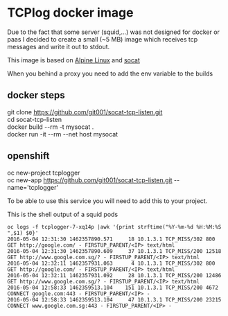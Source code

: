 # TCPlog docker image

Due to the fact that some server (squid,...) was not designed for docker or paas I decided to create a small (~5 MB) image which receives tcp messages and write it out to stdout.

This image is based on [Alpine Linux][ac11addb] and [socat][022939b2]

  [ac11addb]: https://www.alpinelinux.org/ "Alpine Linux"
  [022939b2]: http://www.dest-unreach.org/socat/ "socat"
  
When you behind a proxy you need to add the env variable to the builds

## docker steps

git clone https://github.com/git001/socat-tcp-listen.git  
cd socat-tcp-listen  
docker build --rm -t mysocat .  
docker run -it --rm --net host mysocat  

## openshift

oc new-project tcplogger  
oc new-app https://github.com/git001/socat-tcp-listen.git --name='tcplogger'  

To be able to use this service you will need to add this to your project.

This is the shell output of a squid pods

```
oc logs -f tcplogger-7-xq14p |awk '{print strftime("%Y-%m-%d %H:%M:%S ",$1) $0}'
2016-05-04 12:31:30 1462357890.571     18 10.1.3.1 TCP_MISS/302 800 GET http://google.com/ - FIRSTUP_PARENT/<IP> text/html
2016-05-04 12:31:30 1462357890.609     37 10.1.3.1 TCP_MISS/200 12518 GET http://www.google.com.sg/? - FIRSTUP_PARENT/<IP> text/html
2016-05-04 12:32:11 1462357931.063      4 10.1.3.1 TCP_MISS/302 800 GET http://google.com/ - FIRSTUP_PARENT/<IP> text/html
2016-05-04 12:32:11 1462357931.092     28 10.1.3.1 TCP_MISS/200 12486 GET http://www.google.com.sg/? - FIRSTUP_PARENT/<IP> text/html
2016-05-04 12:58:33 1462359513.104    151 10.1.3.1 TCP_MISS/200 4672 CONNECT google.com:443 - FIRSTUP_PARENT/<IP> -
2016-05-04 12:58:33 1462359513.104     47 10.1.3.1 TCP_MISS/200 23215 CONNECT www.google.com.sg:443 - FIRSTUP_PARENT/<IP> -
```
